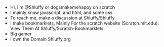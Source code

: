 - Hi, I’m @Shluffy or dogsmakemehappy on scratch
- I mainly know javascript, and html, and some css
- To reach me, make a discussion at Shluffy/Shluffy
- I make bookmarklets, Mainly For the scratch website (Scratch.mit.edu). View Them At Shluffy/Scratch-Bookmarklets.
- Big gamer
- I own the Domain Shluffy.org
